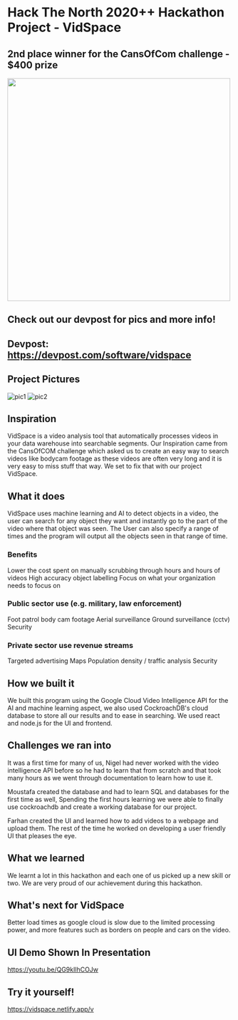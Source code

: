 # Hack The North 2020++ Hackathon Project - VidSpace

## 2nd place winner for the CansOfCom challenge - $400 prize

<img src="https://challengepost-s3-challengepost.netdna-ssl.com/photos/production/software_photos/001/348/679/datas/gallery.jpg" width="500">

## Check out our devpost for pics and more info!
## Devpost: https://devpost.com/software/vidspace

## Project Pictures 
![pic1](https://challengepost-s3-challengepost.netdna-ssl.com/photos/production/software_photos/001/350/339/datas/original.png)
![pic2](https://challengepost-s3-challengepost.netdna-ssl.com/photos/production/software_photos/001/350/343/datas/original.png)

## Inspiration

VidSpace is a video analysis tool that automatically processes videos in your data warehouse into searchable segments. Our Inspiration came from the CansOfCOM challenge which asked us to create an easy way to search videos like bodycam footage as these videos are often very long and it is very easy to miss stuff that way. We set to fix that with our project VidSpace.

## What it does

VidSpace uses machine learning and AI to detect objects in a video, the user can search for any object they want and instantly go to the part of the video where that object was seen. The User can also specify a range of times and the program will output all the objects seen in that range of time.

### Benefits
Lower the cost spent on manually scrubbing through hours and hours of videos
High accuracy object labelling
Focus on what your organization needs to focus on

### Public sector use (e.g. military, law enforcement)
Foot patrol body cam footage
Aerial surveillance
Ground surveillance (cctv)
Security

### Private sector use revenue streams
Targeted advertising
Maps
Population density / traffic analysis
Security


## How we built it

We built this program using the Google Cloud Video Intelligence API for the AI and machine learning aspect, we also used CockroachDB's cloud database to store all our results and to ease in searching. We used react and node.js for the UI and frontend.

## Challenges we ran into

It was a first time for many of us, Nigel had never worked with the video intelligence API before so he had to learn that from scratch and that took many hours as we went through documentation to learn how to use it.

Moustafa created the database and had to learn SQL and databases for the first time as well, Spending the first hours learning we were able to finally use cockroachdb and create a working database for our project.

Farhan created the UI and learned how to add videos to a webpage and upload them. The rest of the time he worked on developing a user friendly UI that pleases the eye.

## What we learned

We learnt a lot in this hackathon and each one of us picked up a new skill or two. We are very proud of our achievement during this hackathon.

## What's next for VidSpace

Better load times as google cloud is slow due to the limited processing power, and more features such as borders on people and cars on the video.

## UI Demo Shown In Presentation
https://youtu.be/QG9kIlhCOJw

## Try it yourself!
https://vidspace.netlify.app/v
